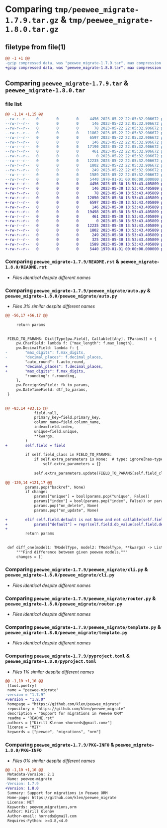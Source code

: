 # Comparing `tmp/peewee_migrate-1.7.9.tar.gz` & `tmp/peewee_migrate-1.8.0.tar.gz`

## filetype from file(1)

```diff
@@ -1 +1 @@
-gzip compressed data, was "peewee_migrate-1.7.9.tar", max compression
+gzip compressed data, was "peewee_migrate-1.8.0.tar", max compression
```

## Comparing `peewee_migrate-1.7.9.tar` & `peewee_migrate-1.8.0.tar`

### file list

```diff
@@ -1,14 +1,15 @@
--rw-r--r--   0        0        0     4456 2023-05-22 22:05:32.906672 peewee_migrate-1.7.9/README.rst
--rw-r--r--   0        0        0      146 2023-05-22 22:05:32.906672 peewee_migrate-1.7.9/peewee_migrate/__init__.py
--rw-r--r--   0        0        0       78 2023-05-22 22:05:32.906672 peewee_migrate-1.7.9/peewee_migrate/__main__.py
--rw-r--r--   0        0        0    11862 2023-05-22 22:05:32.906672 peewee_migrate-1.7.9/peewee_migrate/auto.py
--rw-r--r--   0        0        0     6597 2023-05-22 22:05:32.906672 peewee_migrate-1.7.9/peewee_migrate/cli.py
--rw-r--r--   0        0        0      146 2023-05-22 22:05:32.906672 peewee_migrate-1.7.9/peewee_migrate/logs.py
--rw-r--r--   0        0        0    17190 2023-05-22 22:05:32.906672 peewee_migrate-1.7.9/peewee_migrate/migrator.py
--rw-r--r--   0        0        0      461 2023-05-22 22:05:32.906672 peewee_migrate-1.7.9/peewee_migrate/models.py
--rw-r--r--   0        0        0        0 2023-05-22 22:05:32.906672 peewee_migrate-1.7.9/peewee_migrate/py.typed
--rw-r--r--   0        0        0    12235 2023-05-22 22:05:32.906672 peewee_migrate-1.7.9/peewee_migrate/router.py
--rw-r--r--   0        0        0     1802 2023-05-22 22:05:32.906672 peewee_migrate-1.7.9/peewee_migrate/template.py
--rw-r--r--   0        0        0      249 2023-05-22 22:05:32.906672 peewee_migrate-1.7.9/peewee_migrate/types.py
--rw-r--r--   0        0        0     1589 2023-05-22 22:05:32.906672 peewee_migrate-1.7.9/pyproject.toml
--rw-r--r--   0        0        0     5440 1970-01-01 00:00:00.000000 peewee_migrate-1.7.9/PKG-INFO
+-rw-r--r--   0        0        0     4456 2023-05-30 13:53:43.405809 peewee_migrate-1.8.0/README.rst
+-rw-r--r--   0        0        0      146 2023-05-30 13:53:43.405809 peewee_migrate-1.8.0/peewee_migrate/__init__.py
+-rw-r--r--   0        0        0       78 2023-05-30 13:53:43.405809 peewee_migrate-1.8.0/peewee_migrate/__main__.py
+-rw-r--r--   0        0        0    12050 2023-05-30 13:53:43.405809 peewee_migrate-1.8.0/peewee_migrate/auto.py
+-rw-r--r--   0        0        0     6597 2023-05-30 13:53:43.405809 peewee_migrate-1.8.0/peewee_migrate/cli.py
+-rw-r--r--   0        0        0      146 2023-05-30 13:53:43.405809 peewee_migrate-1.8.0/peewee_migrate/logs.py
+-rw-r--r--   0        0        0    19498 2023-05-30 13:53:43.405809 peewee_migrate-1.8.0/peewee_migrate/migrator.py
+-rw-r--r--   0        0        0      461 2023-05-30 13:53:43.405809 peewee_migrate-1.8.0/peewee_migrate/models.py
+-rw-r--r--   0        0        0        0 2023-05-30 13:53:43.405809 peewee_migrate-1.8.0/peewee_migrate/py.typed
+-rw-r--r--   0        0        0    12235 2023-05-30 13:53:43.405809 peewee_migrate-1.8.0/peewee_migrate/router.py
+-rw-r--r--   0        0        0     1802 2023-05-30 13:53:43.405809 peewee_migrate-1.8.0/peewee_migrate/template.py
+-rw-r--r--   0        0        0      249 2023-05-30 13:53:43.405809 peewee_migrate-1.8.0/peewee_migrate/types.py
+-rw-r--r--   0        0        0      325 2023-05-30 13:53:43.405809 peewee_migrate-1.8.0/peewee_migrate/utils.py
+-rw-r--r--   0        0        0     1589 2023-05-30 13:53:43.405809 peewee_migrate-1.8.0/pyproject.toml
+-rw-r--r--   0        0        0     5440 1970-01-01 00:00:00.000000 peewee_migrate-1.8.0/PKG-INFO
```

### Comparing `peewee_migrate-1.7.9/README.rst` & `peewee_migrate-1.8.0/README.rst`

 * *Files identical despite different names*

### Comparing `peewee_migrate-1.7.9/peewee_migrate/auto.py` & `peewee_migrate-1.8.0/peewee_migrate/auto.py`

 * *Files 3% similar despite different names*

```diff
@@ -56,17 +56,17 @@
 
     return params
 
 
 FIELD_TO_PARAMS: Dict[Type[pw.Field], Callable[[Any], TParams]] = {
     pw.CharField: lambda f: {"max_length": f.max_length},
     pw.DecimalField: lambda f: {
-        "max_digits": f.max_digits,
-        "decimal_places": f.decimal_places,
         "auto_round": f.auto_round,
+        "decimal_places": f.decimal_places,
+        "max_digits": f.max_digits,
         "rounding": f.rounding,
     },
     pw.ForeignKeyField: fk_to_params,
     pw.DateTimeField: dtf_to_params,
 }
 
 
@@ -83,14 +83,15 @@
             field.null,
             primary_key=field.primary_key,
             column_name=field.column_name,
             index=field.index,
             unique=field.unique,
             **kwargs,
         )
+        self.field = field
 
         if self.field_class in FIELD_TO_PARAMS:
             if self.extra_parameters is None:  # type: ignore[has-type]
                 self.extra_parameters = {}
 
             self.extra_parameters.update(FIELD_TO_PARAMS[self.field_class](field))
 
@@ -120,14 +121,17 @@
         params.pop("backref", None)
         if change:
             params["unique"] = bool(params.pop("unique", False))
             params["index"] = bool(params.pop("index", False)) or params["unique"]
             params.pop("on_delete", None)
             params.pop("on_update", None)
 
+        elif self.field.default is not None and not callable(self.field.default):
+            params["default"] = repr(self.field.db_value(self.field.default))
+
         return params
 
 
 def diff_one(model1: TModelType, model2: TModelType, **kwargs) -> List[str]:  # noqa:
     """Find difference between given peewee models."""
     changes = []
```

### Comparing `peewee_migrate-1.7.9/peewee_migrate/cli.py` & `peewee_migrate-1.8.0/peewee_migrate/cli.py`

 * *Files identical despite different names*

### Comparing `peewee_migrate-1.7.9/peewee_migrate/router.py` & `peewee_migrate-1.8.0/peewee_migrate/router.py`

 * *Files identical despite different names*

### Comparing `peewee_migrate-1.7.9/peewee_migrate/template.py` & `peewee_migrate-1.8.0/peewee_migrate/template.py`

 * *Files identical despite different names*

### Comparing `peewee_migrate-1.7.9/pyproject.toml` & `peewee_migrate-1.8.0/pyproject.toml`

 * *Files 1% similar despite different names*

```diff
@@ -1,10 +1,10 @@
 [tool.poetry]
 name = "peewee-migrate"
-version = "1.7.9"
+version = "1.8.0"
 homepage = "https://github.com/klen/peewee_migrate"
 repository = "https://github.com/klen/peewee_migrate"
 description = "Support for migrations in Peewee ORM"
 readme = "README.rst"
 authors = ["Kirill Klenov <horneds@gmail.com>"]
 license = "MIT"
 keywords = ["peewee", "migrations", "orm"]
```

### Comparing `peewee_migrate-1.7.9/PKG-INFO` & `peewee_migrate-1.8.0/PKG-INFO`

 * *Files 0% similar despite different names*

```diff
@@ -1,10 +1,10 @@
 Metadata-Version: 2.1
 Name: peewee-migrate
-Version: 1.7.9
+Version: 1.8.0
 Summary: Support for migrations in Peewee ORM
 Home-page: https://github.com/klen/peewee_migrate
 License: MIT
 Keywords: peewee,migrations,orm
 Author: Kirill Klenov
 Author-email: horneds@gmail.com
 Requires-Python: >=3.8,<4.0
```


